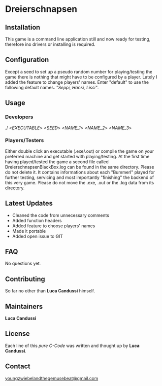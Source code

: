 # Dreierschnapsen

## Installation

This game is a command line application still and now ready for testing, 
therefore ino drivers or installing is required.

## Configuration

Except a seed to set up a pseudo random number for playing/testing the game 
there is nothing that might have to be configured by a player.
Lately I added the feature to change players' names. Enter "default" to use
the following default names. _"Seppi, Hansi, Lissi"_.

## Usage

### Developers

./ <_EXECUTABLE_> <_SEED_> <_NAME_1_> <_NAME_2_> <_NAME_3_>

### Players/Testers

Either double click an executable (.exe/.out) or compile the game on your
preferred machine and get started with playing/testing. At the first time 
having played/tested the game a second file called 
DreierschnapsenBlackBox.log can be found in the same directory. 
Please do not delete it. It contains informations about each "Bummerl" played
for further testing, servicing and most importantly "finishing" the backend of 
this very game.
Please do not move the .exe, .out or the .log data from its directory.

## Latest Updates

* Cleaned the code from unnecessary comments
* Added function headers
* Added feature to choose players' names
* Made it portable
* Added open issue to GIT

## FAQ

No questions yet.

## Contributing

So far no other than __Luca Candussi__ himself.

## Maintainers

__Luca Candussi__

## License

Each line of this _pure C-Code_ was written and thought up by __Luca Candussi__.

## Contact

youngzwiebelandthegemusebeat@gmail.com
